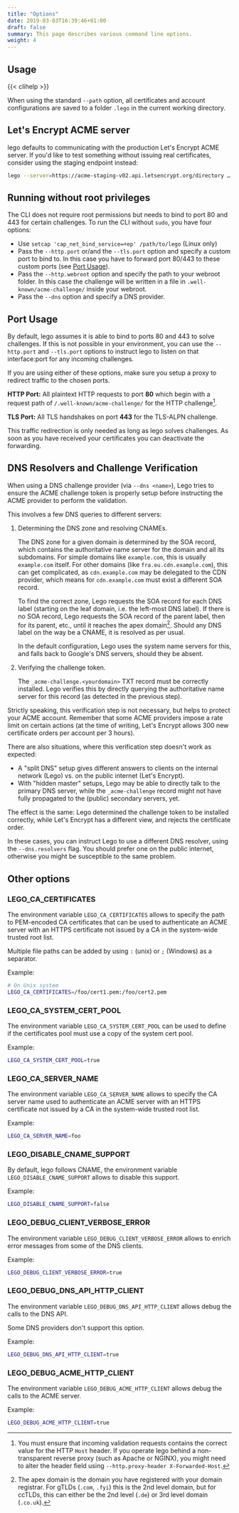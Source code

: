 ```yaml
---
title: "Options"
date: 2019-03-03T16:39:46+01:00
draft: false
summary: This page describes various command line options.
weight: 4
---
```


## Usage

{{< clihelp >}}

When using the standard `--path` option, all certificates and account configurations are saved to a folder `.lego` in the current working directory.


## Let's Encrypt ACME server

lego defaults to communicating with the production Let's Encrypt ACME server.
If you'd like to test something without issuing real certificates, consider using the staging endpoint instead:

```bash
lego --server=https://acme-staging-v02.api.letsencrypt.org/directory …
```

## Running without root privileges

The CLI does not require root permissions but needs to bind to port 80 and 443 for certain challenges.
To run the CLI without `sudo`, you have four options:

- Use `setcap 'cap_net_bind_service=+ep' /path/to/lego` (Linux only)
- Pass the `--http.port` or/and the `--tls.port` option and specify a custom port to bind to. In this case you have to forward port 80/443 to these custom ports (see [Port Usage](#port-usage)).
- Pass the `--http.webroot` option and specify the path to your webroot folder. In this case the challenge will be written in a file in `.well-known/acme-challenge/` inside your webroot.
- Pass the `--dns` option and specify a DNS provider.

## Port Usage

By default, lego assumes it is able to bind to ports 80 and 443 to solve challenges.
If this is not possible in your environment, you can use the `--http.port` and `--tls.port` options to instruct
lego to listen on that interface:port for any incoming challenges.

If you are using either of these options, make sure you setup a proxy to redirect traffic to the chosen ports.

**HTTP Port:** All plaintext HTTP requests to port **80** which begin with a request path of `/.well-known/acme-challenge/` for the HTTP challenge[^header].

**TLS Port:** All TLS handshakes on port **443** for the TLS-ALPN challenge.

This traffic redirection is only needed as long as lego solves challenges. As soon as you have received your certificates you can deactivate the forwarding.

[^header]: You must ensure that incoming validation requests contains the correct value for the HTTP `Host` header. If you operate lego behind a non-transparent reverse proxy (such as Apache or NGINX), you might need to alter the header field using `--http.proxy-header X-Forwarded-Host`.

## DNS Resolvers and Challenge Verification

When using a DNS challenge provider (via `--dns <name>`), Lego tries to ensure the ACME challenge token is properly setup before instructing the ACME provider to perform the validation.

This involves a few DNS queries to different servers:

1. Determining the DNS zone and resolving CNAMEs.

   The DNS zone for a given domain is determined by the SOA record, which contains the authoritative name server for the domain and all its subdomains.
   For simple domains like `example.com`, this is usually `example.com` itself.
   For other domains (like `fra.eu.cdn.example.com`), this can get complicated, as `cdn.example.com` may be delegated to the CDN provider, which means for `cdn.example.com` must exist a different SOA record.

   To find the correct zone, Lego requests the SOA record for each DNS label (starting on the leaf domain, i.e. the left-most DNS label).
   If there is no SOA record, Lego requests the SOA record of the parent label, then for its parent, etc., until it reaches the apex domain[^apex].
   Should any DNS label on the way be a CNAME, it is resolved as per usual.

   In the default configuration, Lego uses the system name servers for this, and falls back to Google's DNS servers, should they be absent.

2. Verifying the challenge token.

   The `_acme-challenge.<yourdomain>` TXT record must be correctly installed.
   Lego verifies this by directly querying the authoritative name server for this record (as detected in the previous step).

Strictly speaking, this verification step is not necessary, but helps to protect your ACME account.
Remember that some ACME providers impose a rate limit on certain actions (at the time of writing, Let's Encrypt allows 300 new certificate orders per account per 3 hours).

There are also situations, where this verification step doesn't work as expected:

- A "split DNS" setup gives different answers to clients on the internal network (Lego) vs. on the public internet (Let's Encrypt).
- With "hidden master" setups, Lego may be able to directly talk to the primary DNS server, while the `_acme-challenge` record might not have fully propagated to the (public) secondary servers, yet.

The effect is the same: Lego determined the challenge token to be installed correctly, while Let's Encrypt has a different view, and rejects the certificate order.

In these cases, you can instruct Lego to use a different DNS resolver, using the `--dns.resolvers` flag.
You should prefer one on the public internet, otherwise you might be susceptible to the same problem.

[^apex]: The apex domain is the domain you have registered with your domain registrar. For gTLDs (`.com`, `.fyi`) this is the 2nd level domain, but for ccTLDs, this can either be the 2nd level (`.de`) or 3rd level domain (`.co.uk`).

## Other options

### LEGO_CA_CERTIFICATES

The environment variable `LEGO_CA_CERTIFICATES` allows to specify the path to PEM-encoded CA certificates
that can be used to authenticate an ACME server with an HTTPS certificate not issued by a CA in the system-wide trusted root list.

Multiple file paths can be added by using `:` (unix) or `;` (Windows) as a separator.

Example:

```bash
# On Unix system
LEGO_CA_CERTIFICATES=/foo/cert1.pem:/foo/cert2.pem
```

### LEGO_CA_SYSTEM_CERT_POOL

The environment variable `LEGO_CA_SYSTEM_CERT_POOL` can be used to define if the certificates pool must use a copy of the system cert pool.

Example:

```bash
LEGO_CA_SYSTEM_CERT_POOL=true
```

### LEGO_CA_SERVER_NAME

The environment variable `LEGO_CA_SERVER_NAME` allows to specify the CA server name used to authenticate an ACME server
with an HTTPS certificate not issued by a CA in the system-wide trusted root list.

Example:

```bash
LEGO_CA_SERVER_NAME=foo
```

### LEGO_DISABLE_CNAME_SUPPORT

By default, lego follows CNAME, the environment variable `LEGO_DISABLE_CNAME_SUPPORT` allows to disable this support.

Example:

```bash
LEGO_DISABLE_CNAME_SUPPORT=false
```

### LEGO_DEBUG_CLIENT_VERBOSE_ERROR

The environment variable `LEGO_DEBUG_CLIENT_VERBOSE_ERROR` allows to enrich error messages from some of the DNS clients.

Example:

```bash
LEGO_DEBUG_CLIENT_VERBOSE_ERROR=true
```

### LEGO_DEBUG_DNS_API_HTTP_CLIENT

The environment variable `LEGO_DEBUG_DNS_API_HTTP_CLIENT` allows debug the calls to the DNS API.

Some DNS providers don't support this option.

Example:

```bash
LEGO_DEBUG_DNS_API_HTTP_CLIENT=true
```

### LEGO_DEBUG_ACME_HTTP_CLIENT

The environment variable `LEGO_DEBUG_ACME_HTTP_CLIENT` allows debug the calls to the ACME server.

Example:

```bash
LEGO_DEBUG_ACME_HTTP_CLIENT=true
```
